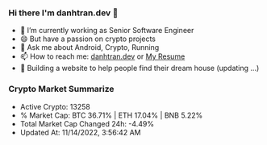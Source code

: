 ### Hi there I'm danhtran.dev 👋

- 🔭 I’m currently working as Senior Software Engineer
- 😄 But have a passion on crypto projects
- 💬 Ask me about Android, Crypto, Running 
- 📫 How to reach me: <a href="https://danhtran.dev" target="_blank">danhtran.dev</a> or <a href="Dan-Resume.pdf" target="_blank">My Resume</a>
- 🌱 Building a website to help people find their dream house (updating ...)

### Crypto Market Summarize
- Active Crypto: 13258
- % Market Cap: BTC 36.71% | ETH 17.04% | BNB 5.22%
- Total Market Cap Changed 24h: -4.49%
- Updated At: 11/14/2022, 3:56:42 AM
